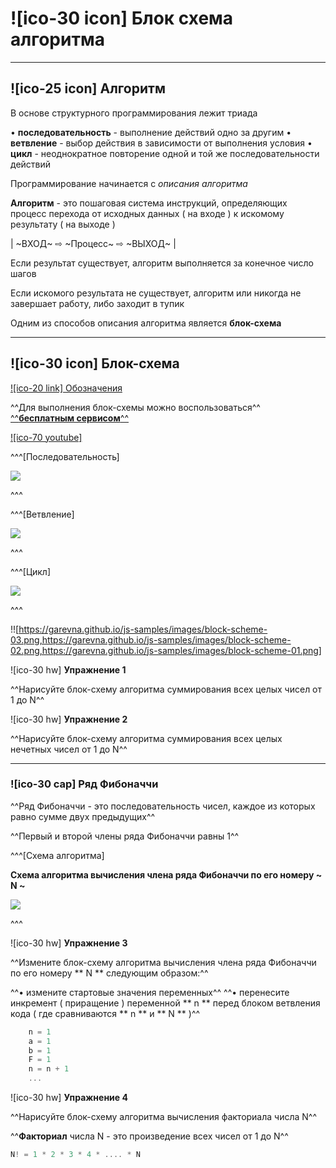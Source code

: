# ![ico-30 icon] Блок схема алгоритма

______________________________________________________________________

## ![ico-25 icon] Алгоритм

В основе структурного программирования лежит триада

• **последовательность** - выполнение действий одно за другим
• **ветвление** - выбор действия в зависимости от выполнения условия
• **цикл** - неоднократное повторение одной и той же последовательности действий


Программирование начинается с _описания алгоритма_

**Алгоритм** - это пошаговая система инструкций, определяющих процесс перехода от исходных данных ( на входе ) к искомому результату ( на выходе )

| ~ВХОД~ ⇨  ~Процесс~ ⇨ ~ВЫХОД~ |

Если результат существует, алгоритм выполняется за конечное число шагов

Если искомого результата не существует, алгоритм или никогда не завершает работу, либо заходит в тупик

Одним из способов описания алгоритма является **блок-схема**

________________________________________________________________________________

## ![ico-30 icon] Блок-схема

[![ico-20 link] Обозначения](https://pro-prof.com/archives/1462)


^^Для выполнения блок-схемы можно воспользоваться^^ [^^**бесплатным сервисом**^^](https://www.draw.io/)


[![ico-70 youtube]](https://www.youtube.com/watch?v=QBh67civUWk&feature=youtu.be)


^^^[Последовательность]

![](https://garevna.github.io/js-samples/images/block-scheme-03.png)

^^^

^^^[Ветвление]

![](https://garevna.github.io/js-samples/images/block-scheme-02.png)

^^^

^^^[Цикл]


![](https://garevna.github.io/js-samples/images/block-scheme-01.png)

^^^

!![https://garevna.github.io/js-samples/images/block-scheme-03.png,https://garevna.github.io/js-samples/images/block-scheme-02.png,https://garevna.github.io/js-samples/images/block-scheme-01.png]

![ico-30 hw] **Упражнение 1**

^^Нарисуйте блок-схему алгоритма суммирования всех целых чисел от 1 до N^^

![ico-30 hw] **Упражнение 2**

^^Нарисуйте блок-схему алгоритма суммирования всех целых нечетных чисел от 1 до N^^

__________________________________________________________________

### ![ico-30 cap] Ряд Фибоначчи

^^Ряд Фибоначчи - это последовательность чисел, каждое из которых равно сумме двух предыдущих^^

^^Первый и второй члены ряда Фибоначчи равны 1^^

^^^[Схема алгоритма]

**Схема алгоритма вычисления члена ряда Фибоначчи по его номеру ~ N ~**

![](https://garevna.github.io/js-samples/images/block-scheme-04.png)

^^^

![ico-30 hw] **Упражнение 3**

^^Измените блок-схему алгоритма вычисления члена ряда Фибоначчи по его номеру ** N ** следующим образом:^^

^^• измените стартовые значения переменных^^
^^• перенесите инкремент ( приращение ) переменной ** n ** перед блоком ветвления кода ( где сравниваются ** n ** и ** N ** )^^

~~~js
    n = 1
    a = 1
    b = 1
    F = 1   
    n = n + 1
    ...
~~~

![ico-30 hw] **Упражнение 4**

^^Нарисуйте блок-схему алгоритма вычисления факториала числа N^^

^^**Факториал** числа N - это произведение всех чисел от 1 до N^^

~~~js
N! = 1 * 2 * 3 * 4 * .... * N
~~~
